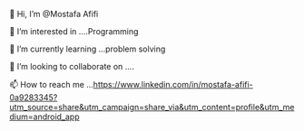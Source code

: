 👋 Hi, I’m @Mostafa Afifi 

👀 I’m interested in ....Programming 

🌱 I’m currently learning ...problem solving 

💞️ I’m looking to collaborate on ....

📫 How to reach me ...https://www.linkedin.com/in/mostafa-afifi-0a9283345?utm_source=share&utm_campaign=share_via&utm_content=profile&utm_medium=android_app

<!---
1mostafa192/1mostafa192 is a ✨ special ✨ repository because its `README.md` (this file) appears on your GitHub profile.
You can click the Preview link to take a look at your changes.
--->

